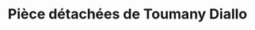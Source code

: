 ---
title: "Pièce détachées de Toumany Diallo"
url: /faranah/piece-detachees-de-toumany-diallo/
shop: Allgemein
---
